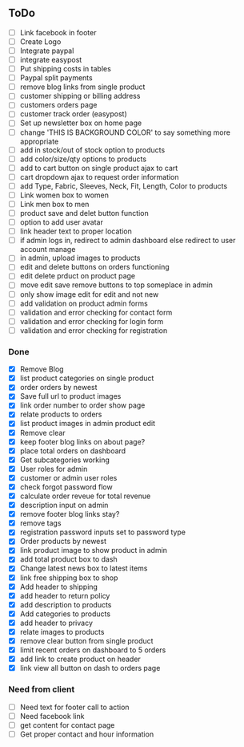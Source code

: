 ## ToDo
- [ ] Link facebook in footer
- [ ] Create Logo
- [ ] Integrate paypal
- [ ] integrate easypost
- [ ] Put shipping costs in tables
- [ ] Paypal split payments
- [ ] remove blog links from single product
- [ ] customer shipping or billing address
- [ ] customers orders page
- [ ] customer track order (easypost)
- [ ] Set up newsletter box on home page
- [ ] change 'THIS IS BACKGROUND COLOR' to say something more appropriate
- [ ] add in stock/out of stock option to products
- [ ] add color/size/qty options to products
- [ ] add to cart button on single product ajax to cart
- [ ] cart dropdown ajax to request order information
- [ ] add Type, Fabric,  Sleeves, Neck, Fit, Length, Color to products
- [ ] Link women box to women
- [ ] Link men box to men
- [ ] product save and delet button function
- [ ] option to add user avatar
- [ ] link header text to proper location
- [ ] if admin logs in, redirect to admin dashboard else redirect to user account manage
- [ ] in admin, upload images to products
- [ ] edit and delete buttons on orders functioning
- [ ] edit delete prduct on product page
- [ ] move edit save remove buttons to top someplace in admin
- [ ] only show image edit for edit and not new
- [ ] add validation on product admin forms
- [ ] validation and error checking for contact form
- [ ] validation and error checking for login form
- [ ] validation and error checking for registration

### Done
- [x] Remove Blog
- [x] list product categories on single product
- [x] order orders by newest
- [x] Save full url to product images
- [x] link order number to order show page
- [x] relate products to orders
- [x] list product images in admin product edit
- [x] Remove clear
- [x] keep footer blog links on about page?
- [x] place total orders on dashboard
- [x] Get subcategories working
- [x] User roles for admin
- [x] customer or admin user roles
- [x] check forgot password flow
- [x] calculate order reveue for total revenue
- [x] description input on admin
- [x] remove footer blog links stay?
- [x] remove tags
- [x] registration password inputs set to password type
- [x] Order products by newest
- [x] link product image to show product in admin
- [x] add total product box to dash
- [x] Change latest news box to latest items
- [x] link free shipping box to shop
- [x] Add header to shipping
- [x] add header to return policy
- [x] add description to products
- [x] Add categories to products
- [x] add header to privacy
- [x] relate images to products
- [x] remove clear button from single product
- [x] limit recent orders on dashboard to 5 orders
- [x] add link to create product on header
- [x] link view all button on dash to orders page

### Need from client
- [ ] Need text for footer call to action
- [ ] Need facebook link
- [ ] get content for contact page
- [ ] Get proper contact and hour information
